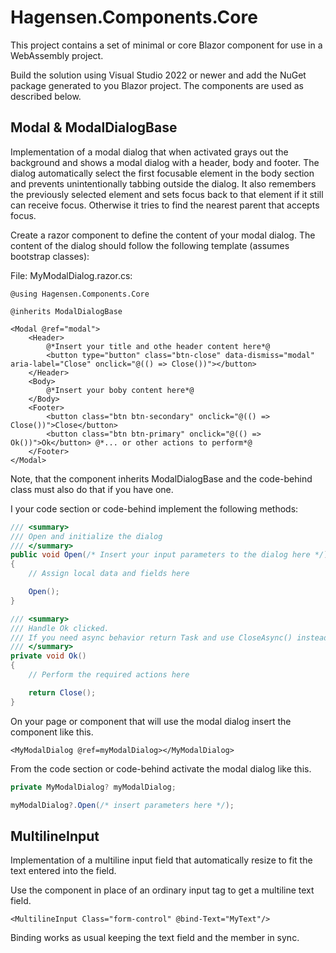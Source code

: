 # Hagensen.Components.Core

This project contains a set of minimal or core Blazor component for use in a WebAssembly project.

Build the solution using Visual Studio 2022 or newer and add the NuGet package generated to you Blazor project.
The components are used as described below.

## Modal & ModalDialogBase

Implementation of a modal dialog that when activated grays out the background and shows a modal dialog with a header, body and footer.
The dialog automatically select the first focusable element in the body section and prevents unintentionally tabbing outside the dialog.
It also remembers the previously selected element and sets focus back to that element if it still can receive focus.
Otherwise it tries to find the nearest parent that accepts focus.

Create a razor component to define the content of your modal dialog.
The content of the dialog should follow the following template (assumes bootstrap classes):

File: MyModalDialog.razor.cs:

```razor
@using Hagensen.Components.Core

@inherits ModalDialogBase

<Modal @ref="modal">
    <Header>
        @*Insert your title and othe header content here*@
        <button type="button" class="btn-close" data-dismiss="modal" aria-label="Close" onclick="@(() => Close())"></button>
    </Header>
    <Body>
        @*Insert your boby content here*@
    </Body>
    <Footer>
        <button class="btn btn-secondary" onclick="@(() => Close())">Close</button>
        <button class="btn btn-primary" onclick="@(() => Ok())">Ok</button> @*... or other actions to perform*@
    </Footer>
</Modal>
```

Note, that the component inherits ModalDialogBase and the code-behind class must also do that if you have one.

I your code section or code-behind implement the following methods:

```csharp
/// <summary>
/// Open and initialize the dialog
/// </summary>
public void Open(/* Insert your input parameters to the dialog here */)
{
    // Assign local data and fields here

    Open();
}

/// <summary>
/// Handle Ok clicked.
/// If you need async behavior return Task and use CloseAsync() instead of Close()
/// </summary>
private void Ok()
{
    // Perform the required actions here

    return Close();
}
```

On your page or component that will use the modal dialog insert the component like this.

```razor
<MyModalDialog @ref=myModalDialog></MyModalDialog>
```

From the code section or code-behind activate the modal dialog like this.

```csharp
private MyModalDialog? myModalDialog;

myModalDialog?.Open(/* insert parameters here */);
```

## MultilineInput

Implementation of a multiline input field that automatically resize to fit the text entered into the field.

Use the component in place of an ordinary input tag to get a multiline text field.

```razor
<MultilineInput Class="form-control" @bind-Text="MyText"/>
```

Binding works as usual keeping the text field and the member in sync.
